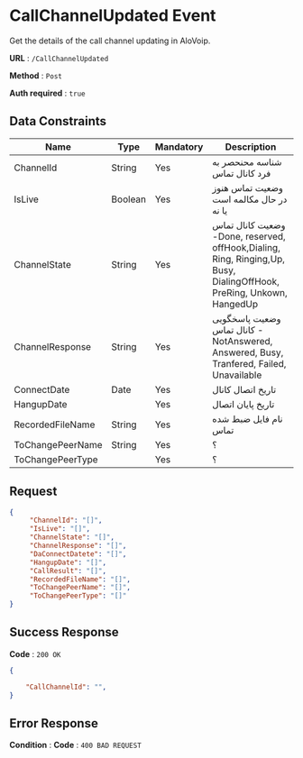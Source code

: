 # CallChannelUpdated Event

Get the details of the call channel updating in AloVoip.


**URL** : `/CallChannelUpdated`

**Method** : `Post`

**Auth required** : `true`

## Data Constraints


|Name|Type|Mandatory|Description|
|-|-|-|-| 
|ChannelId|String|Yes| شناسه محنحصر به فرد کانال تماس |
|IsLive |Boolean |Yes |وضعیت تماس هنوز در حال مکالمه است یا نه  |
|ChannelState |String |Yes |وضعیت کانال تماس -Done, reserved, offHook,Dialing, Ring, Ringing,Up, Busy, DialingOffHook, PreRing, Unkown, HangedUp |
|ChannelResponse |String |Yes | وضعیت پاسخگویی کانال تماس - NotAnswered, Answered, Busy, Tranfered, Failed, Unavailable|
|ConnectDate |Date |Yes | تاریخ اتصال کانال|
|HangupDate | |Yes| تاریخ پایان اتصال|
|RecordedFileName |String |Yes | نام فایل ضبط شده تماس|
|ToChangePeerName |String |Yes | ؟|
|ToChangePeerType | |Yes | ؟|

## Request 


```json
{
     "ChannelId": "[]",
     "IsLive": "[]",
     "ChannelState": "[]",
     "ChannelResponse": "[]",
     "DaConnectDatete": "[]",
     "HangupDate": "[]",
     "CallResult": "[]",
     "RecordedFileName": "[]",
     "ToChangePeerName": "[]",
     "ToChangePeerType": "[]"
}
```

## Success Response

**Code** : `200 OK`

```json
{

    "CallChannelId": "",
}
```

## Error Response

**Condition** : 
**Code** : `400 BAD REQUEST`

` ` 



